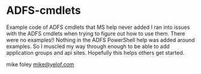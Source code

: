 # ADFS-cmdlets
 Example code of ADFS cmdlets that MS help never added
 I ran into issues with the ADFS cmdlets when trying to figure out how to use them. There were no examples!! Nothing in the ADFS PowerShell help was added around examples. So I muscled my way through enough to be able to add application groups and api sites. Hopefully this helps others get started.

 mike foley
 mike@yelof.com
